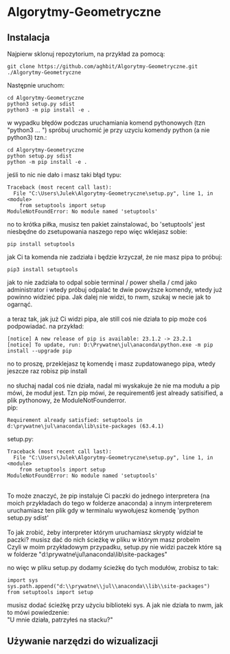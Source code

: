 # Algorytmy-Geometryczne

## Instalacja

Najpierw sklonuj repozytorium, na przykład za pomocą:
```
git clone https://github.com/aghbit/Algorytmy-Geometryczne.git ./Algorytmy-Geometryczne
```

Następnie uruchom:

```
cd Algorytmy-Geometryczne
python3 setup.py sdist
python3 -m pip install -e .
```

w wypadku błędów podczas uruchamiania komend pythonowych (tzn "python3 ... ") spróbuj uruchomić je przy uzyciu komendy
python (a nie python3)
tzn.:
```
cd Algorytmy-Geometryczne
python setup.py sdist
python -m pip install -e .
```
jeśli to nic nie dało i masz taki błąd typu:
```
Traceback (most recent call last):
  File "C:\Users\Julek\Algorytmy-Geometryczne\setup.py", line 1, in <module>
    from setuptools import setup
ModuleNotFoundError: No module named 'setuptools'
```
no to krótka piłka, musisz ten pakiet zainstalować, bo 'setuptools' jest niesbędne do zsetupowania naszego repo
więc wklejasz sobie:
```angular2html
pip install setuptools
```
jak Ci ta komenda nie zadziała i będzie krzyczał, że nie masz pipa to próbuj:
```angular2html
pip3 install setuptools
```
jak to nie zadziała to odpal sobie terminal / power shella / cmd jako administrator i wtedy próbuj odpalać te dwie powyższe komendy,
wtedy już powinno widzieć pipa. Jak dalej nie widzi, to nwm, szukaj w necie jak to ogarnąć.
<br><br>a teraz tak, jak już Ci widzi pipa, ale still coś nie działa to pip może coś podpowiadać. na przykład:
```
[notice] A new release of pip is available: 23.1.2 -> 23.2.1
[notice] To update, run: D:\Prywatne\jul\anaconda\python.exe -m pip install --upgrade pip
```
no to proszę, przeklejasz tę komendę i masz zupdatowanego pipa, wtedy jeszcze raz robisz pip install 
<br> <br>
no słuchaj nadal coś nie działa, nadal mi wyskakuje że nie ma modułu a pip mówi, że moduł jest. Tzn pip mówi, że requirement6 jest already satisified, a plik pythonowy, że ModuleNotFounderror.
<br>pip:
```angular2html
Requirement already satisfied: setuptools in d:\prywatne\jul\anaconda\lib\site-packages (63.4.1)
```
setup.py:
```angular2html
Traceback (most recent call last):
  File "C:\Users\Julek\Algorytmy-Geometryczne\setup.py", line 1, in <module>
    from setuptools import setup
ModuleNotFoundError: No module named 'setuptools'
```
<br>To może znaczyć, że pip instaluje Ci paczki do jednego interpretera (na moich przykładach do tego w folderze anaconda)
a innym interpreterem uruchamiasz ten plik gdy w terminalu wywołujesz komendę 'python setup.py sdist'
<br><br>To jak zrobić, żeby interpreter którym uruchamiasz skrypty widział te paczki? musisz dać do nich ścieżkę w pliku w którym masz probelm
<br> Czyli w moim przykładowym przypadku, setup.py nie widzi paczek które są w folderze "d:\prywatne\jul\anaconda\lib\site-packages"

no więc w pliku setup.py dodamy ścieżkę do tych modułów, zrobisz to tak:

```angular2html
import sys
sys.path.append("d:\\prywatne\\jul\\anaconda\\lib\\site-packages")
from setuptools import setup
```
musisz dodać ścieżkę przy użyciu biblioteki sys. A jak nie działa to nwm, jak to mówi powiedzenie:
<br>"U mnie działa, patrzyłeś na stacku?"
## Używanie narzędzi do wizualizacji